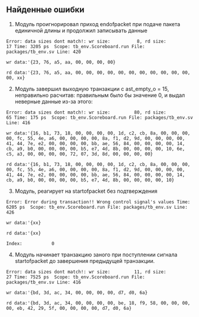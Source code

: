 ## Найденные ошибки

1. Модуль проигнорировал приход endofpacket при подаче пакета единичной длины и продолжил записывать данные

`Error: data sizes dont match!: wr size:          8, rd size:         17
Time: 3205 ps  Scope: tb_env.Scoreboard.run File: packages/tb_env.sv Line: 420`

`wr data:'{23, 76, a5, aa, 00, 00, 00, 00}`

`rd data:'{23, 76, a5, aa, 00, 00, 00, 00, 00, 00, 00, 00, 00, 00, 00, 00, xx}`

2. Модуль завершил выходную транзакции с ast_empty_o = 15, неправильно расчитав: правильным было бы значение 0, и выдал неверные данные из-за этого:

`Error: data sizes dont match!: wr size:         80, rd size:         65
Time: 175 ps  Scope: tb_env.Scoreboard.run File: packages/tb_env.sv Line: 416`

`wr data:'{16, b1, 73, 18, 00, 00, 00, 00, 1d, c2, cb, 8a, 00, 00, 00, 00, fc, 55, 4e, a6, 00, 00, 00, 00, 8a, f1, d2, 9d, 00, 00, 00, 00, 41, 44, 7e, e2, 00, 00, 00, 00, bb, ae, 56, 84, 00, 00, 00, 00, 14, cb, a9, b0, 00, 00, 00, 00, b5, e7, 4d, 8b, 00, 00, 00, 00, 10, 6e, c5, a3, 00, 00, 00, 00, 72, 07, 3d, 8d, 00, 00, 00, 00}`

`rd data:'{16, b1, 73, 18, 00, 00, 00, 00, 1d, c2, cb, 8a, 00, 00, 00, 00, fc, 55, 4e, a6, 00, 00, 00, 00, 8a, f1, d2, 9d, 00, 00, 00, 00, 41, 44, 7e, e2, 00, 00, 00, 00, bb, ae, 56, 84, 00, 00, 00, 00, 14, cb, a9, b0, 00, 00, 00, 00, b5, e7, 4d, 8b, 00, 00, 00, 00, 10}`

3. Модуль, реагирует на startofpacket без подтверждения

`Error: Error during transaction!! Wrong control signal's values
Time: 6205 ps  Scope: tb_env.Scoreboard.run File: packages/tb_env.sv Line: 426`

`wr data:'{xx}`

`rd data:'{xx}`

`Index:           0`

4. Модуль начинает транзакцию заного при поступлении сигнала startofpacket до завершения предыдущей транзакции.

`Error: data sizes dont match!: wr size:         11, rd size:         27
Time: 7525 ps  Scope: tb_env.Scoreboard.run File: packages/tb_env.sv Line: 416`

`wr data:'{bd, 3d, ac, 34, 00, 00, 00, 00, d7, d0, 6a}`

`rd data:'{bd, 3d, ac, 34, 00, 00, 00, 00, be, 18, f9, 58, 00, 00, 00, 00, eb, 42, 29, 5f, 00, 00, 00, 00, d7, d0, 6a}`
